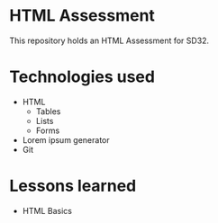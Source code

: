 # HTML Assessment

This repository holds an HTML Assessment for SD32.

# Technologies used

- HTML
  - Tables
  - Lists
  - Forms
- Lorem ipsum generator
- Git

# Lessons learned

- HTML Basics
